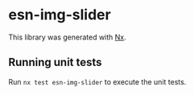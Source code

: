 # esn-img-slider

This library was generated with [Nx](https://nx.dev).

## Running unit tests

Run `nx test esn-img-slider` to execute the unit tests.
